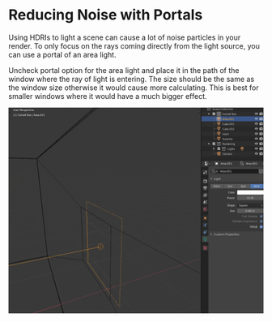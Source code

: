 # Reducing Noise with Portals

Using HDRIs to light a scene can cause a lot of noise particles in your render. To only focus on the rays coming directly from the light source, you can use a portal of an area light.

Uncheck portal option for the area light and place it in the path of the window where the ray of light is entering. The size should be the same as the window size otherwise it would cause more calculating. This is best for smaller windows where it would have a much bigger effect.

![](<../../../.gitbook/assets/image (144) (1) (1).png>)
